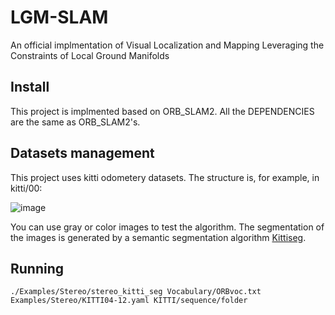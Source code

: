 # LGM-SLAM
An official implmentation of Visual Localization and Mapping Leveraging the Constraints of Local Ground Manifolds

## Install
This project is implmented based on ORB_SLAM2. All the DEPENDENCIES are the same as ORB_SLAM2's.

## Datasets management
This project uses kitti odometery datasets. The structure is, for example, in kitti/00:

![image](https://user-images.githubusercontent.com/73513416/172988794-a4ca0456-68f2-4667-8664-ef46a976bfd9.png)

You can use gray or color images to test the algorithm. The segmentation of the images is generated by a semantic segmentation algorithm [Kittiseg](https://github.com/MarvinTeichmann/KittiSeg).

## Running
```
./Examples/Stereo/stereo_kitti_seg Vocabulary/ORBvoc.txt Examples/Stereo/KITTI04-12.yaml KITTI/sequence/folder
```
